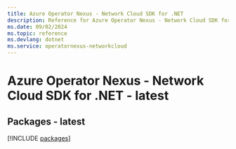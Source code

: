 ```yaml
---
title: Azure Operator Nexus - Network Cloud SDK for .NET
description: Reference for Azure Operator Nexus - Network Cloud SDK for .NET
ms.date: 09/02/2024
ms.topic: reference
ms.devlang: dotnet
ms.service: operatornexus-networkcloud
---
```

# Azure Operator Nexus - Network Cloud SDK for .NET - latest
## Packages - latest
[!INCLUDE [packages](operator-nexus---network-cloud-index.md)]